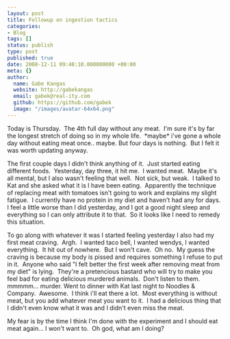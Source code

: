 ```yaml
---
layout: post
title: Followup on ingestion tactics
categories:
- Blog
tags: []
status: publish
type: post
published: true
date: 2008-12-11 09:48:10.000000000 +00:00
meta: {}
author:
  name: Gabe Kangas
  website: http://gabekangas
  email: gabek@real-ity.com
  github: https://github.com/gabek
  image: "/images/avatar-64x64.png"
---
```

Today is Thursday.  The 4th full day without any meat.  I\'m sure it\'s by far the longest stretch of doing so in my whole life.  \*maybe\* i\'ve gone a whole day without eating meat once.. maybe. But four days is nothing.  But I felt it was worth updating anyway.

The first couple days I didn\'t think anything of it.  Just started eating different foods.  Yesterday, day three, it hit me.  I wanted meat.  Maybe it\'s all mental, but I also wasn\'t feeling that well.  Not sick, but weak.  I talked to Kat and she asked what it is I have been eating.  Apparently the technique of replacing meat with tomatoes isn\'t going to work and explains my slight fatigue.  I currently have no protein in my diet and haven\'t had any for days.  I feel a little worse than I did yesterday, and I got a good night sleep and everything so I can only attribute it to that.  So it looks like I need to remedy this situation.

To go along with whatever it was I started feeling yesterday I also had my first meat craving.  Argh.  I wanted taco bell, I wanted wendys, I wanted everything.  It hit out of nowhere.  But I won\'t cave.  Oh no.  My guess the craving is because my body is pissed and requires something I refuse to put in it.  Anyone who said \"I felt better the first week after removing meat from my diet\" is lying.  They\'re a pretencious bastard who will try to make you feel bad for eating delicious murdered animals.  Don\'t listen to them.  mmmmm\... murder. Went to dinner with Kat last night to Noodles & Company.  Awesome.  I think i\'ll eat there a lot.  Most everything is without meat, but you add whatever meat you want to it.  I had a
delicious thing that I didn\'t even know what it was and I didn\'t even miss the meat.

My fear is by the time I think I\'m done with the experiment and I should eat meat again\... I won\'t want to.  Oh god, what am I doing?
